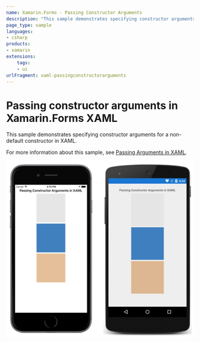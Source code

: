```yaml
---
name: Xamarin.Forms - Passing Constructor Arguments
description: "This sample demonstrates specifying constructor arguments for a non-default constructor in XAML (UI)"
page_type: sample
languages:
- csharp
products:
- xamarin
extensions:
    tags:
    - ui
urlFragment: xaml-passingconstructorarguments
---
```

# Passing constructor arguments in Xamarin.Forms XAML

This sample demonstrates specifying constructor arguments for a non-default constructor in XAML.

For more information about this sample, see [Passing Arguments in XAML](https://docs.microsoft.com/xamarin/xamarin-forms/xaml/passing-arguments).

![Passing Constructor Arguments application screenshot](Screenshots/01All.png "Passing Constructor Arguments application screenshot")

